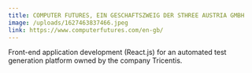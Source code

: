 ```yaml
---
title: COMPUTER FUTURES, EIN GESCHAFTSZWEIG DER STHREE AUSTRIA GMBH
image: /uploads/1627463837466.jpeg
link: https://www.computerfutures.com/en-gb/
---
```

Front-end application development (React.js) for an automated test generation platform owned by the company Tricentis.